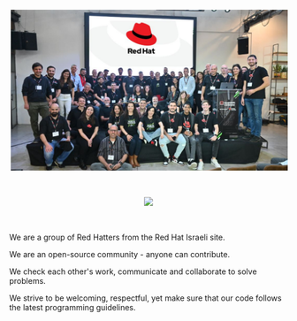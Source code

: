 <p align="center">
<a href="https://github.com/RedHat-Israel" alt="Top Banner">
  <img src="https://raw.githubusercontent.com/RedHat-Israel/RedHat-Israel.github.io/main/assets/img/ocp_commons2022.jpg" target="blank" />
</a>
</p>
<br>
<p align="center">
<a href="https://github.com/RedHat-Israel" alt="Total Stars">
  <img src="https://img.shields.io/github/stars/RedHat-Israel?style=social" target="blank" />
</a>
</p>

<br>

We are a group of Red Hatters from the Red Hat Israeli site.

We are an open-source community - anyone can contribute.

We check each other's work, communicate and collaborate to solve problems.

We strive to be welcoming, respectful, yet make sure that our code follows the latest programming guidelines.
